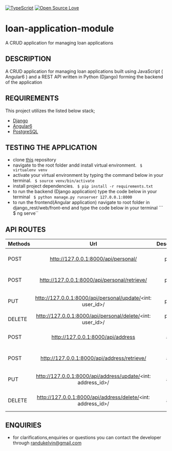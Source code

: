 
[![TypeScript](https://badges.frapsoft.com/typescript/code/typescript.svg?v=101)](https://github.com/ellerbrock/typescript-badges/)
[![Open Source Love](https://badges.frapsoft.com/os/v1/open-source.png?v=103)](https://github.com/ellerbrock/open-source-badges/)

# loan-application-module
A CRUD application for managing loan applications

## DESCRIPTION
A CRUD application for managing loan applications  built using JavaScript ( Angular6 )  and a REST API written in Python (Django)  forming the backend of the application

## REQUIREMENTS
This project utilizes the listed below stack;
- [Django](https://www.djangoproject.com/)
- [Angular6](https://angular.io/)
- [PostgreSQL](https://www.postgresql.org/)



## TESTING THE APPLICATION
- clone [this](https://github.com/kelvinrandu/loan-application-module.git) repository
- navigate to the root folder andd install virtual environment.
``` $ virtualenv venv```
- activate your virtual environment by typing the command below in your terminal.
``` $ source venv/bin/activate```
- install project dependencies.
``` $ pip install -r requirements.txt```
- to run the backend (Django application) type the code below in your terminal
``` $ python manage.py runserver 127.0.0.1:8000```
- to run the frontend(Angular application) navigate to root folder in django_rest/web/front-end and type the code below in your terminal
``` $ ng serve``

## API ROUTES

| Methods        | Url          | Description |
| ------------- |:-------------:| -----:|
| POST   | http://127.0.0.1:8000/api/personal/    |  create personal info     | 
| POST   | http://127.0.0.1:8000/api/personal/retrieve/  |  retrieve personal info|
| PUT   | http://127.0.0.1:8000/api/personal/update/<int: user_id>/ | update personal info |
| DELETE  |  http://127.0.0.1:8000/api/personal/delete/<int: user_id>/   | personal info |
| POST   | http://127.0.0.1:8000/api/address  |  create address info     | 
| POST   | http://127.0.0.1:8000/api/address/retrieve/  |  retrieve address info|
| PUT   | http://127.0.0.1:8000/api/address/update/<int: address_id>/ | update address info |
| DELETE  |  http://127.0.0.1:8000/api/address/delete/<int: address_id>/   | delete address info |

 
## ENQUIRIES
- for clarifications,enquiries or questions you can contact the developer through randukelvin@gmail.com
